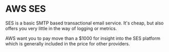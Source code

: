 # AWS SES

SES is a basic SMTP based transactional email service. It's cheap, but also offers you very little in the way of logging or metrics.

AWS want you to pay move than a $1000 for insight into the SES platform which is generally included in the price for other providers.
